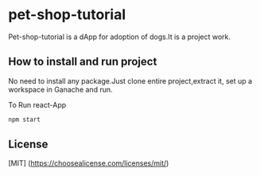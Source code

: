 # pet-shop-tutorial
Pet-shop-tutorial is a dApp for adoption of dogs.It is a project work.

## How to install and run project
No need to install any package.Just clone entire project,extract it, set up a workspace in Ganache and run.

To Run react-App
```bash
npm start
```

## License
[MIT] (https://choosealicense.com/licenses/mit/)
